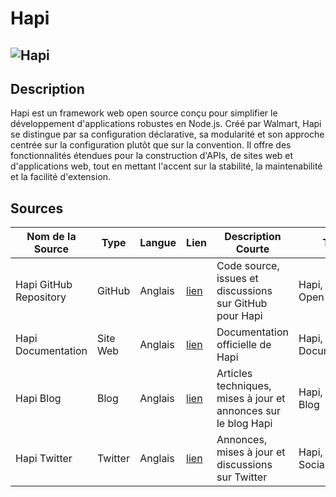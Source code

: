 # Hapi

## ![Hapi](https://raw.githubusercontent.com/hapijs/assets/master/images/hapi.png "Hapi")

## Description

Hapi est un framework web open source conçu pour simplifier le développement d'applications robustes en Node.js. Créé
par Walmart, Hapi se distingue par sa configuration déclarative, sa modularité et son approche centrée sur la
configuration plutôt que sur la convention. Il offre des fonctionnalités étendues pour la construction d'APIs, de sites
web et d'applications web, tout en mettant l'accent sur la stabilité, la maintenabilité et la facilité d'extension.

## Sources

| Nom de la Source       | Type     | Langue  | Lien                                   | Description Courte                                             | Tags                         | Note (/5) |
|------------------------|----------|---------|----------------------------------------|----------------------------------------------------------------|------------------------------|-----------|
| Hapi GitHub Repository | GitHub   | Anglais | [lien](https://github.com/hapijs/hapi) | Code source, issues et discussions sur GitHub pour Hapi        | Hapi, Node.js, Open Source   | 5/5       |
| Hapi Documentation     | Site Web | Anglais | [lien](https://hapi.dev/)              | Documentation officielle de Hapi                               | Hapi, Node.js, Documentation | 5/5       |
| Hapi Blog              | Blog     | Anglais | [lien](https://blog.hapi.dev/)         | Articles techniques, mises à jour et annonces sur le blog Hapi | Hapi, Node.js, Blog          | 4/5       |
| Hapi Twitter           | Twitter  | Anglais | [lien](https://twitter.com/hapijs)     | Annonces, mises à jour et discussions sur Twitter              | Hapi, Node.js, Social Media  | 3/5       |               | Podcast couvrant les actualités et les histoires de la communauté Kubernetes | Kubernetes, Podcast, Community        | 4/5       |
